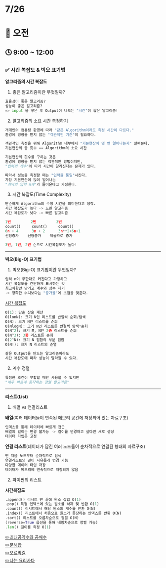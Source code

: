 # 7/26

# 🌇 오전

## 🕓 9:00 ~ 12:00

### ✅ 시간 복잡도 & 빅오 표기법

**알고리즘의 시간 복잡도**

1. 좋은 알고리즘이란 무엇일까?

```py
효율성이 좋은 알고리즘?
성능이 좋은 알고리즘?
=> input 을 넣은 후 Output이 나오는 "시간"이 짧은 알고리즘!
```

2. 알고리즘의 소요 시간 측정하기

```py
개개인의 컴퓨팅 환경에 따라 "같은 Algorithm이라도 측정 시간이 다르다."
환경에 영향을 받지 않는 "객관적인 기준"이 필요하다.
```

```py
객관적인 측정을 위해 Algorithm 내부에서 "기본연산이 몇 번 일어나는지" 살펴본다.
기본연산의 총 횟수 == Algorithm의 소요 시간
```

```py
기본연산의 횟수를 구하는 것은
환경에 영향을 받지 않는 객관적인 방법이지만,
"입력의 개수"에 따라 시간이 달라진다는 문제가 있다.

따라서 성능을 측정할 때는 "입력을 통일"시킨다.
가장 기본연산이 많이 일어나는
"최악의 입력 n개"가 들어온다고 가정한다.
```

3. 시간 복잡도(Time Complexity)

```py
단순하게 Algorithm의 수행 시간을 의미한다고 생각.
시간 복잡도가 높다 -> 느린 알고리즘
시간 복잡도가 낮다 -> 빠른 알고리즘
```

```py
1번         2번         3번
count()     count()     count()
6n + 4      3n + 2      3n**2+6n+1
선형증가    선형증가    제곱으로 증가

3번, 1번, 2번 순으로 시간복잡도가 높다!
```

---

**빅오(Big-O) 표기법**

1. 빅오(Big-O) 표기법이란 무엇일까?

```py
입력 n이 무한대로 커진다고 가정하고
시간 복잡도를 간단하게 표시하는 것
최고차항만 남기고 계수와 상수 제거
-> 정확한 수치보다는 "증가율"에 초점을 맞춘다.
```

[시간 복잡도](../20220726_105401.png)

```py
O(1): 단순 산술 계산
O(lonN): 크기 N인 리스트를 반절씩 순회/탐색
O(N): 크기 N인 리스트를 순회
O(NlogN): 크기 N인 리스트를 반절씩 탐색*순회
O(N^2): 크기 M, N인 2중 리스트를 순회
O(N^3): 3중 리스트를 순회
O(2^N): 크기 N 집합의 부분 집합
O(N!): 크기 N 리스트의 순열
```

```py
같은 Output을 만드는 알고리즘이라도
시간 복잡도에 따라 성능이 달라질 수 있다.
```

2. 계수 정렬

```py
특정한 조건이 부합할 때만 사용할 수 있지만
"매우 빠르게 동작하는 정렬 알고리즘"
```

---

**리스트(List)**

1. 배열 vs 연결리스트

**배열**(여러 데이터들이 연속된 메모리 공간에 저장되어 있는 자료구조)

```py
인덱스를 통해 데이터에 빠르게 접근
배열의 길이는 변경 불가능 -> 길이를 변경하고 싶다면 새로 생성
데이터 타입은 고정
```

**연결 리스트**(데이터가 담긴 여러 노드들이 순차적으로 연결된 형태의 자료구조)

```py
맨 처음 노드부터 순차적으로 탐색
연결리스트의 길이 자유롭게 변경 가능
다양한 데이터 타입 저장
데이터가 메모리에 연속적으로 저장되지 않음
```

2. 파이썬의 리스트

**시간복잡도**

```py
.append() 리시트 맨 끝에 원소 삽입 O(1)
.pop() 특정 인덱스에 있는 원소를 삭제 및 반환 O(1)
.count() 리시트에서 해당 원소의 개수를 반환 O(N)
.index() 리스트에서 처음으로 원소가 등장하는 인덱스를 반환 O(N)
.sort() 리스트를 오름차순으로 정렬 O(N)
(reverse=True 옵션을 통해 내림차순으로 정렬 가능)
.len() 길이를 측정 O(1)
```

[✏️최대공약수와 공배수](../4%EC%A3%BC%EC%B0%A8%202022.08/CodingTest2/01.%EC%B5%9C%EB%8C%80%EA%B3%B5%EC%95%BD%EC%88%98%EC%99%80%20%EC%B5%9C%EC%86%8C%EA%B3%B5%EB%B0%B0%EC%88%98.py)  
[✏️분해합](../4%EC%A3%BC%EC%B0%A8%202022.08/CodingTest2/02.%EB%B6%84%ED%95%B4%ED%95%A9.py)  
[✏️오르막길](../4%EC%A3%BC%EC%B0%A8%202022.08/CodingTest2/03.%EC%98%A4%EB%A5%B4%EB%A7%89%EA%B8%B8.py)  
[✏️나는 요리사다](../4%EC%A3%BC%EC%B0%A8%202022.08/CodingTest2/04.%EB%82%98%EB%8A%94%20%EC%9A%94%EB%A6%AC%EC%82%AC%EB%8B%A4.py)
